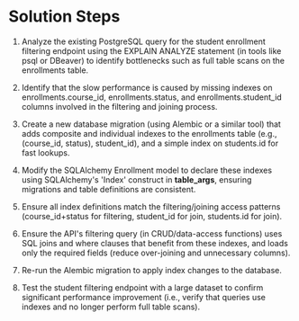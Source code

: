 # Solution Steps

1. Analyze the existing PostgreSQL query for the student enrollment filtering endpoint using the EXPLAIN ANALYZE statement (in tools like psql or DBeaver) to identify bottlenecks such as full table scans on the enrollments table.

2. Identify that the slow performance is caused by missing indexes on enrollments.course_id, enrollments.status, and enrollments.student_id columns involved in the filtering and joining process.

3. Create a new database migration (using Alembic or a similar tool) that adds composite and individual indexes to the enrollments table (e.g., (course_id, status), student_id), and a simple index on students.id for fast lookups.

4. Modify the SQLAlchemy Enrollment model to declare these indexes using SQLAlchemy's 'Index' construct in __table_args__, ensuring migrations and table definitions are consistent.

5. Ensure all index definitions match the filtering/joining access patterns (course_id+status for filtering, student_id for join, students.id for join).

6. Ensure the API's filtering query (in CRUD/data-access functions) uses SQL joins and where clauses that benefit from these indexes, and loads only the required fields (reduce over-joining and unnecessary columns).

7. Re-run the Alembic migration to apply index changes to the database.

8. Test the student filtering endpoint with a large dataset to confirm significant performance improvement (i.e., verify that queries use indexes and no longer perform full table scans).

